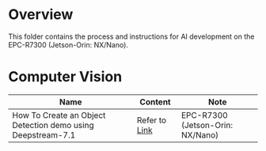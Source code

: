 # Overview
This folder contains the process and instructions for AI development on the EPC-R7300 (Jetson-Orin: NX/Nano).

# Computer Vision

| Name | Content | Note |
| -------- | -------- | -------- |
| How To Create an Object Detection demo using Deepstream-7.1 | Refer to [Link](object_detection_demo-using-ds7.1.md) | EPC-R7300 (Jetson-Orin: NX/Nano) |
 
